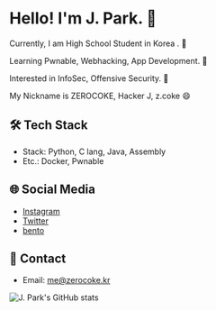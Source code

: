 # Hello! I'm J. Park. 👋

Currently, I am High School Student in Korea . 🔭

Learning Pwnable, Webhacking, App Development. 🌱

Interested in InfoSec, Offensive Security. 👯

My Nickname is ZEROCOKE, Hacker J, z.coke 😄

## 🛠 Tech Stack
- Stack: Python, C lang, Java, Assembly
- Etc.: Docker, Pwnable

## 🌐 Social Media
- [Instagram](https://instagram.com/izerocoke.2162)
- [Twitter](https://twitter.com/ZEROCOKE_2162)
- [bento](https://bento.me/zeroday2162)

## 📧 Contact
- Email: me@zerocoke.kr

![J. Park's GitHub stats](https://github-readme-stats.vercel.app/api?username=zeroday2162&show_icons=true&theme=radical)
